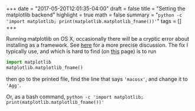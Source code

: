 +++
date = "2017-05-20T12:01:35-04:00"
draft = false
title = "Setting the matplotlib backend"
highlight = true
math = false
summary = "`python -c 'import matplotlib; print(matplotlib.matplotlib_fname())'`"
tags = []
+++

Running matplotlib on OS X, occasionally there will be a cryptic error about installing as a framework.  See [here](https://matplotlib.org/faq/osx_framework.html) for a more precise discussion.  The fix I typically use, and which is hard to find (on [this](https://matplotlib.org/users/customizing.html) page) is to run
```python
import matplotlib
matplotlib.matplotlib_fname()
```
then go to the printed file, find the line that says `'macosx'`, and change it to `'Agg'`.


Or, as a bash command, `python -c 'import matplotlib; print(matplotlib.matplotlib_fname())'`
